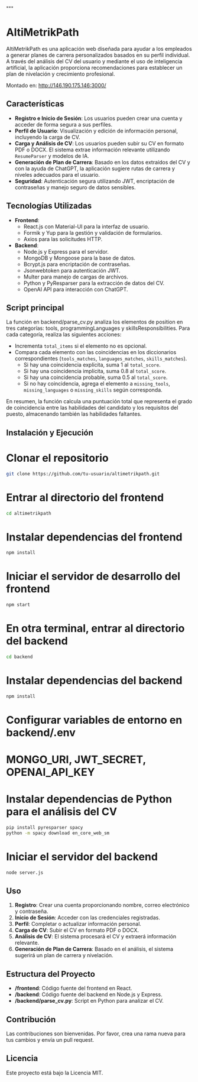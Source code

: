 """
# AltiMetrikPath

AltiMetrikPath es una aplicación web diseñada para ayudar a los empleados a generar planes de carrera personalizados basados en su perfil individual. A través del análisis del CV del usuario y mediante el uso de inteligencia artificial, la aplicación proporciona recomendaciones para establecer un plan de nivelación y crecimiento profesional.

Montado en: http://146.190.175.146:3000/

## Características

- **Registro e Inicio de Sesión**: Los usuarios pueden crear una cuenta y acceder de forma segura a sus perfiles.
- **Perfil de Usuario**: Visualización y edición de información personal, incluyendo la carga de CV.
- **Carga y Análisis de CV**: Los usuarios pueden subir su CV en formato PDF o DOCX. El sistema extrae información relevante utilizando `ResumeParser` y modelos de IA.
- **Generación de Plan de Carrera**: Basado en los datos extraídos del CV y con la ayuda de ChatGPT, la aplicación sugiere rutas de carrera y niveles adecuados para el usuario.
- **Seguridad**: Autenticación segura utilizando JWT, encriptación de contraseñas y manejo seguro de datos sensibles.

## Tecnologías Utilizadas

- **Frontend**:
  - React.js con Material-UI para la interfaz de usuario.
  - Formik y Yup para la gestión y validación de formularios.
  - Axios para las solicitudes HTTP.
- **Backend**:
  - Node.js y Express para el servidor.
  - MongoDB y Mongoose para la base de datos.
  - Bcrypt.js para encriptación de contraseñas.
  - Jsonwebtoken para autenticación JWT.
  - Multer para manejo de cargas de archivos.
  - Python y PyResparser para la extracción de datos del CV.
  - OpenAI API para interacción con ChatGPT.

## Script principal

La función en backend/parse_cv.py analiza los elementos de position en tres categorías: tools, programmingLanguages y skillsResponsibilities. Para cada categoría, realiza las siguientes acciones:

- Incrementa `total_items` si el elemento no es opcional.
- Compara cada elemento con las coincidencias en los diccionarios correspondientes (`tools_matches`, `languages_matches`, `skills_matches`).
    - Si hay una coincidencia explícita, suma 1 al `total_score`.
    - Si hay una coincidencia implícita, suma 0.8 al `total_score`.
    - Si hay una coincidencia probable, suma 0.5 al `total_score`.
    - Si no hay coincidencia, agrega el elemento a `missing_tools`, `missing_languages` o `missing_skills` según corresponda.

En resumen, la función calcula una puntuación total que representa el grado de coincidencia entre las habilidades del candidato y los requisitos del puesto, almacenando también las habilidades faltantes.

## Instalación y Ejecución

# Clonar el repositorio
```bash
git clone https://github.com/tu-usuario/altimetrikpath.git
```

# Entrar al directorio del frontend
```bash
cd altimetrikpath
```

# Instalar dependencias del frontend
```bash
npm install
```

# Iniciar el servidor de desarrollo del frontend
```bash
npm start
```

# En otra terminal, entrar al directorio del backend
```bash
cd backend
```

# Instalar dependencias del backend
```bash
npm install
```

# Configurar variables de entorno en backend/.env
# MONGO_URI, JWT_SECRET, OPENAI_API_KEY

# Instalar dependencias de Python para el análisis del CV
```bash
pip install pyresparser spacy
python -m spacy download en_core_web_sm
```

# Iniciar el servidor del backend
```bash
node server.js
```

## Uso

1. **Registro**: Crear una cuenta proporcionando nombre, correo electrónico y contraseña.
2. **Inicio de Sesión**: Acceder con las credenciales registradas.
3. **Perfil**: Completar o actualizar información personal.
4. **Carga de CV**: Subir el CV en formato PDF o DOCX.
5. **Análisis de CV**: El sistema procesará el CV y extraerá información relevante.
6. **Generación de Plan de Carrera**: Basado en el análisis, el sistema sugerirá un plan de carrera y nivelación.

## Estructura del Proyecto

- **/frontend**: Código fuente del frontend en React.
- **/backend**: Código fuente del backend en Node.js y Express.
- **/backend/parse_cv.py**: Script en Python para analizar el CV.

## Contribución

Las contribuciones son bienvenidas. Por favor, crea una rama nueva para tus cambios y envía un pull request.

## Licencia

Este proyecto está bajo la Licencia MIT.